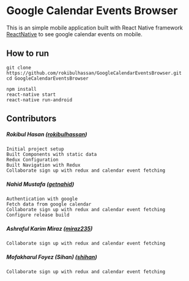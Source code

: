 # Google Calendar Events Browser

This is an simple mobile application built with React Native framework [ReactNative](https://facebook.github.io/react-native/) to see google calendar events on mobile.

## How to run

```
git clone https://github.com/rokibulhassan/GoogleCalendarEventsBrowser.git
cd GoogleCalendarEventsBrowser

npm install
react-native start
react-native run-android
```

## Contributors

##### Rokibul Hasan ([rokibulhassan](https://github.com/rokibulhassan))

```
Initial project setup
Built Components with static data
Redux Configuration
Built Navigation with Redux
Collaborate sign up with redux and calendar event fetching
```
##### Nahid Mustafa ([getnahid](https://github.com/getnahid))
```
Authentication with google
Fetch data from google calendar
Collaborate sign up with redux and calendar event fetching 
Configure release build 
 ```
 
##### Ashraful Karim Miraz ([miraz235](https://github.com/miraz235))
```
Collaborate sign up with redux and calendar event fetching 
```

##### Mofakharul Foyez (Sihan) ([shihan](https://github.com/shihan))
```
Collaborate sign up with redux and calendar event fetching
```
 
 
 
 
 
 

 